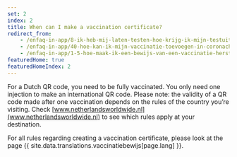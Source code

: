 ```yaml
---
set: 2
index: 2
title: When can I make a vaccination certificate?
redirect_from: 
    - /enfaq-in-app/8-ik-heb-mij-laten-testen-hoe-krijg-ik-mijn-testuitslag
    - /enfaq-in-app/40-hoe-kan-ik-mijn-vaccinatie-toevoegen-in-coronacheck
    - /enfaq-in-app/1-5-hoe-maak-ik-een-bewijs-van-een-vaccinatie-herstel-of-testuitslag
featuredHome: true
featuredHomeIndex: 2
---
```

For a Dutch QR code, you need to be fully vaccinated. You only need one injection to make an international QR code. Please note: the validity of a QR code made after one vaccination depends on the rules of the country you’re visiting. Check [www.netherlandsworldwide.nl](www.netherlandsworldwide.nl) to see which rules apply at your destination. 

For all rules regarding creating a vaccination certificate, please look at the page {{ site.data.translations.vaccinatiebewijs[page.lang] }}.

